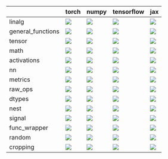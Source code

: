 |                   | torch                                                                                                                                                           | numpy                                                                                                                                                           | tensorflow                                                                                                                                                      | jax                                                                                                                                                             |
|:------------------|:----------------------------------------------------------------------------------------------------------------------------------------------------------------|:----------------------------------------------------------------------------------------------------------------------------------------------------------------|:----------------------------------------------------------------------------------------------------------------------------------------------------------------|:----------------------------------------------------------------------------------------------------------------------------------------------------------------|
| linalg            | <a href="Tensorflow Frontend/submodules/linalg.md" rel="noopener noreferrer" target="_blank"><img src=https://img.shields.io/badge/-failure-red></a>            | <a href="Tensorflow Frontend/submodules/linalg.md" rel="noopener noreferrer" target="_blank"><img src=https://img.shields.io/badge/-failure-red></a>            | <a href="Tensorflow Frontend/submodules/linalg.md" rel="noopener noreferrer" target="_blank"><img src=https://img.shields.io/badge/-failure-red></a>            | <a href="Tensorflow Frontend/submodules/linalg.md" rel="noopener noreferrer" target="_blank"><img src=https://img.shields.io/badge/-failure-red></a>            |
| general_functions | <a href="Tensorflow Frontend/submodules/general_functions.md" rel="noopener noreferrer" target="_blank"><img src=https://img.shields.io/badge/-failure-red></a> | <a href="Tensorflow Frontend/submodules/general_functions.md" rel="noopener noreferrer" target="_blank"><img src=https://img.shields.io/badge/-failure-red></a> | <a href="Tensorflow Frontend/submodules/general_functions.md" rel="noopener noreferrer" target="_blank"><img src=https://img.shields.io/badge/-failure-red></a> | <a href="Tensorflow Frontend/submodules/general_functions.md" rel="noopener noreferrer" target="_blank"><img src=https://img.shields.io/badge/-failure-red></a> |
| tensor            | <a href="Tensorflow Frontend/submodules/tensor.md" rel="noopener noreferrer" target="_blank"><img src=https://img.shields.io/badge/-failure-red></a>            | <a href="Tensorflow Frontend/submodules/tensor.md" rel="noopener noreferrer" target="_blank"><img src=https://img.shields.io/badge/-failure-red></a>            | <a href="Tensorflow Frontend/submodules/tensor.md" rel="noopener noreferrer" target="_blank"><img src=https://img.shields.io/badge/-failure-red></a>            | <a href="Tensorflow Frontend/submodules/tensor.md" rel="noopener noreferrer" target="_blank"><img src=https://img.shields.io/badge/-failure-red></a>            |
| math              | <a href="Tensorflow Frontend/submodules/math.md" rel="noopener noreferrer" target="_blank"><img src=https://img.shields.io/badge/-failure-red></a>              | <a href="Tensorflow Frontend/submodules/math.md" rel="noopener noreferrer" target="_blank"><img src=https://img.shields.io/badge/-failure-red></a>              | <a href="Tensorflow Frontend/submodules/math.md" rel="noopener noreferrer" target="_blank"><img src=https://img.shields.io/badge/-failure-red></a>              | <a href="Tensorflow Frontend/submodules/math.md" rel="noopener noreferrer" target="_blank"><img src=https://img.shields.io/badge/-failure-red></a>              |
| activations       | <a href="Tensorflow Frontend/submodules/activations.md" rel="noopener noreferrer" target="_blank"><img src=https://img.shields.io/badge/-failure-red></a>       | <a href="Tensorflow Frontend/submodules/activations.md" rel="noopener noreferrer" target="_blank"><img src=https://img.shields.io/badge/-success-success></a>   | <a href="Tensorflow Frontend/submodules/activations.md" rel="noopener noreferrer" target="_blank"><img src=https://img.shields.io/badge/-success-success></a>   | <a href="Tensorflow Frontend/submodules/activations.md" rel="noopener noreferrer" target="_blank"><img src=https://img.shields.io/badge/-success-success></a>   |
| nn                | <a href="Tensorflow Frontend/submodules/nn.md" rel="noopener noreferrer" target="_blank"><img src=https://img.shields.io/badge/-failure-red></a>                | <a href="Tensorflow Frontend/submodules/nn.md" rel="noopener noreferrer" target="_blank"><img src=https://img.shields.io/badge/-failure-red></a>                | <a href="Tensorflow Frontend/submodules/nn.md" rel="noopener noreferrer" target="_blank"><img src=https://img.shields.io/badge/-failure-red></a>                | <a href="Tensorflow Frontend/submodules/nn.md" rel="noopener noreferrer" target="_blank"><img src=https://img.shields.io/badge/-failure-red></a>                |
| metrics           | <a href="Tensorflow Frontend/submodules/metrics.md" rel="noopener noreferrer" target="_blank"><img src=https://img.shields.io/badge/-failure-red></a>           | <a href="Tensorflow Frontend/submodules/metrics.md" rel="noopener noreferrer" target="_blank"><img src=https://img.shields.io/badge/-failure-red></a>           | <a href="Tensorflow Frontend/submodules/metrics.md" rel="noopener noreferrer" target="_blank"><img src=https://img.shields.io/badge/-failure-red></a>           | <a href="Tensorflow Frontend/submodules/metrics.md" rel="noopener noreferrer" target="_blank"><img src=https://img.shields.io/badge/-failure-red></a>           |
| raw_ops           | <a href="Tensorflow Frontend/submodules/raw_ops.md" rel="noopener noreferrer" target="_blank"><img src=https://img.shields.io/badge/-failure-red></a>           | <a href="Tensorflow Frontend/submodules/raw_ops.md" rel="noopener noreferrer" target="_blank"><img src=https://img.shields.io/badge/-failure-red></a>           | <a href="Tensorflow Frontend/submodules/raw_ops.md" rel="noopener noreferrer" target="_blank"><img src=https://img.shields.io/badge/-failure-red></a>           | <a href="Tensorflow Frontend/submodules/raw_ops.md" rel="noopener noreferrer" target="_blank"><img src=https://img.shields.io/badge/-failure-red></a>           |
| dtypes            | <a href="Tensorflow Frontend/submodules/dtypes.md" rel="noopener noreferrer" target="_blank"><img src=https://img.shields.io/badge/-success-success></a>        | <a href="Tensorflow Frontend/submodules/dtypes.md" rel="noopener noreferrer" target="_blank"><img src=https://img.shields.io/badge/-success-success></a>        | <a href="Tensorflow Frontend/submodules/dtypes.md" rel="noopener noreferrer" target="_blank"><img src=https://img.shields.io/badge/-success-success></a>        | <a href="Tensorflow Frontend/submodules/dtypes.md" rel="noopener noreferrer" target="_blank"><img src=https://img.shields.io/badge/-success-success></a>        |
| nest              | <a href="Tensorflow Frontend/submodules/nest.md" rel="noopener noreferrer" target="_blank"><img src=https://img.shields.io/badge/-failure-red></a>              | <a href="Tensorflow Frontend/submodules/nest.md" rel="noopener noreferrer" target="_blank"><img src=https://img.shields.io/badge/-failure-red></a>              | <a href="Tensorflow Frontend/submodules/nest.md" rel="noopener noreferrer" target="_blank"><img src=https://img.shields.io/badge/-failure-red></a>              | <a href="Tensorflow Frontend/submodules/nest.md" rel="noopener noreferrer" target="_blank"><img src=https://img.shields.io/badge/-failure-red></a>              |
| signal            | <a href="Tensorflow Frontend/submodules/signal.md" rel="noopener noreferrer" target="_blank"><img src=https://img.shields.io/badge/-failure-red></a>            | <a href="Tensorflow Frontend/submodules/signal.md" rel="noopener noreferrer" target="_blank"><img src=https://img.shields.io/badge/-failure-red></a>            | <a href="Tensorflow Frontend/submodules/signal.md" rel="noopener noreferrer" target="_blank"><img src=https://img.shields.io/badge/-failure-red></a>            | <a href="Tensorflow Frontend/submodules/signal.md" rel="noopener noreferrer" target="_blank"><img src=https://img.shields.io/badge/-failure-red></a>            |
| func_wrapper      | <a href="Tensorflow Frontend/submodules/func_wrapper.md" rel="noopener noreferrer" target="_blank"><img src=https://img.shields.io/badge/-success-success></a>  | <a href="Tensorflow Frontend/submodules/func_wrapper.md" rel="noopener noreferrer" target="_blank"><img src=https://img.shields.io/badge/-success-success></a>  | <a href="Tensorflow Frontend/submodules/func_wrapper.md" rel="noopener noreferrer" target="_blank"><img src=https://img.shields.io/badge/-success-success></a>  | <a href="Tensorflow Frontend/submodules/func_wrapper.md" rel="noopener noreferrer" target="_blank"><img src=https://img.shields.io/badge/-success-success></a>  |
| random            | <a href="Tensorflow Frontend/submodules/random.md" rel="noopener noreferrer" target="_blank"><img src=https://img.shields.io/badge/-success-success></a>        | <a href="Tensorflow Frontend/submodules/random.md" rel="noopener noreferrer" target="_blank"><img src=https://img.shields.io/badge/-success-success></a>        | <a href="Tensorflow Frontend/submodules/random.md" rel="noopener noreferrer" target="_blank"><img src=https://img.shields.io/badge/-success-success></a>        | <a href="Tensorflow Frontend/submodules/random.md" rel="noopener noreferrer" target="_blank"><img src=https://img.shields.io/badge/-success-success></a>        |
| cropping          | <a href="Tensorflow Frontend/submodules/cropping.md" rel="noopener noreferrer" target="_blank"><img src=https://img.shields.io/badge/-failure-red></a>          | <a href="Tensorflow Frontend/submodules/cropping.md" rel="noopener noreferrer" target="_blank"><img src=https://img.shields.io/badge/-failure-red></a>          | <a href="Tensorflow Frontend/submodules/cropping.md" rel="noopener noreferrer" target="_blank"><img src=https://img.shields.io/badge/-failure-red></a>          | <a href="Tensorflow Frontend/submodules/cropping.md" rel="noopener noreferrer" target="_blank"><img src=https://img.shields.io/badge/-failure-red></a>          |
